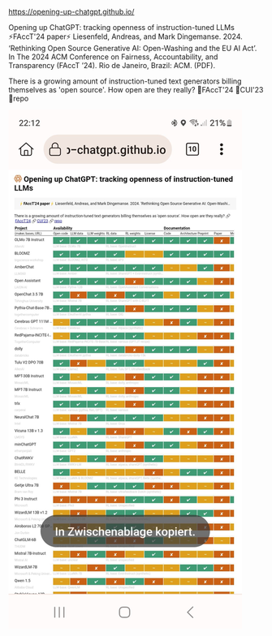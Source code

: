 https://opening-up-chatgpt.github.io/

Opening up ChatGPT: tracking openness of instruction-tuned LLMs
⚡FAccT'24 paper⚡ Liesenfeld, Andreas, and Mark Dingemanse. 2024. ‘Rethinking Open Source Generative AI: Open-Washing and the EU AI Act’. In The 2024 ACM Conference on Fairness, Accountability, and Transparency (FAccT ’24). Rio de Janeiro, Brazil: ACM. (PDF).

There is a growing amount of instruction-tuned text generators billing themselves as 'open source'. How open are they really? 🔗FAccT'24 🔗CUI'23 🔗repo

![](_asset/Screenshot_20240619_221211_Kiwi%20Browser.jpg)

